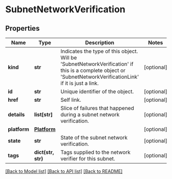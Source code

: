 # SubnetNetworkVerification

## Properties
Name | Type | Description | Notes
------------ | ------------- | ------------- | -------------
**kind** | **str** | Indicates the type of this object. Will be &#39;SubnetNetworkVerification&#39; if this is a complete object or &#39;SubnetNetworkVerificationLink&#39; if it is just a link. | [optional] 
**id** | **str** | Unique identifier of the object. | [optional] 
**href** | **str** | Self link. | [optional] 
**details** | **list[str]** | Slice of failures that happened during a subnet network verification. | [optional] 
**platform** | [**Platform**](Platform.md) |  | [optional] 
**state** | **str** | State of the subnet network verification. | [optional] 
**tags** | **dict(str, str)** | Tags supplied to the network verifier for this subnet. | [optional] 

[[Back to Model list]](../README.md#documentation-for-models) [[Back to API list]](../README.md#documentation-for-api-endpoints) [[Back to README]](../README.md)


